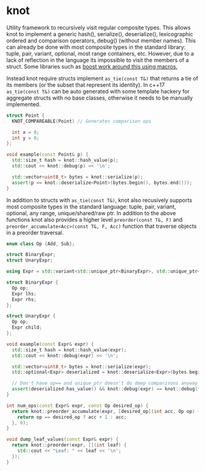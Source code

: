 # knot
Utility framework to recursively visit regular composite types. This allows knot to implement a generic hash(), serialize(), deserialize(), lexicographic ordered and comparison operators, debug() (without member names). This can already be done with most composite types in the standard library: tuple, pair, variant,  optional, most range containers, etc. However, due to a lack of reflection in the language its impossible to visit the members of a struct. Some libraries such as [boost work around this using macros.](https://www.boost.org/doc/libs/1_72_0/libs/fusion/doc/html/fusion/adapted/define_struct.html)

Instead knot require structs implement `as_tie(const T&)` that returns a tie of its members (or the subset that represent its identity). In c++17 `as_tie(const T&)` can be auto generated with some template hackery for aggregate structs with no base classes, otherwise it needs to be manually implemented. 

```cpp
struct Point {
  KNOT_COMPAREABLE(Point) // Generates comparison ops

  int x = 0;
  int y = 0;
};

void example(const Point& p) {
  std::size_t hash = knot::hash_value(p);
  std::cout << knot::debug(p) << '\n';

  std::vector<uint8_t> bytes = knot::serialize(p);
  assert(p == knot::deserialize<Point>(bytes.begin(), bytes.end()));
}
```

In addition to structs with `as_tie(const T&)`, knot also recusively supports most composite types in the standard language: tuple, pair, variant, optional, any range, unique/shared/raw ptr. In addition to the above functions knot also provides a higher level `preorder(const T&, F)` and `preorder_accumulate<Acc>(const T&, F, Acc)` function that traverse objects in a preorder traversal.

```cpp
enum class Op {Add, Sub};

struct BinaryExpr;
struct UnaryExpr;

using Expr = std::variant<std::unique_ptr<BinaryExpr>, std::unique_ptr<UnaryExpr>, int>;

struct BinaryExpr {
  Op op;
  Expr lhs;
  Expr rhs;
};

struct UnaryExpr {
  Op op;
  Expr child;
};

void example(const Expr& expr) {
  std::size_t hash = knot::hash_value(expr);
  std::cout << knot::debug(expr) << '\n';

  std::vector<uint8_t> bytes = knot::serialize(expr);
  std::optional<Expr> deserialized = knot::deserialize<Expr>(bytes.begin(), bytes.end());

  // Don't have op== and unique_ptr doesn't do deep comparisons anyway so compare strings instead
  assert(deserialized.has_value() && knot::debug(expr) == knot::debug(*deserialized));
}

int num_ops(const Expr& expr, const Op desired_op) {
  return knot::preorder_accumulate(expr, [desired_op](int acc, Op op) {
    return op == desired_op ? acc + 1 : acc;
  }, 0);
}

void dump_leaf_values(const Expr& expr) {
  return knot::preorder(expr, [](int leaf) {
    std::cout << "Leaf: " << leaf << '\n';
  });
}

```
